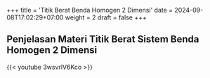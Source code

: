 +++
title = 'Titik Berat Benda Homogen 2 Dimensi'
date = 2024-09-08T17:02:29+07:00
weight = 2
draft = false
+++

## Penjelasan Materi Titik Berat Sistem Benda Homogen 2 Dimensi

<!-- {{< callout emoji="📝" >}} -->
<!--  Tugas sistem 3 partikel pada akhir video dapat di-scan dan diunggah [disini](https://drive.google.com/drive/folders/1_KSi9XThz-BNHciMG2nrXf5dTjxJZJtm?usp=sharing). -->
<!-- {{< /callout >}} -->

<!-- <div style="margin-top: 2ex;"></div> -->
<!---->
<!-- > Materi titik berat di mulai pada menit **51:43** -->
<!---->
<!-- <div style="margin-top: 2ex;"></div> -->

{{< youtube 3wsvrlV6Kco >}}
